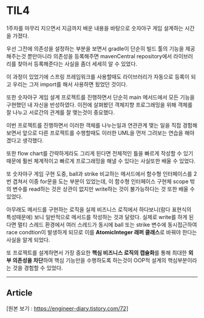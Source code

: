 # TIL4

1주차를 마무리 지으면서 지금까지 배운 내용을 바탕으로 숫자야구 게임 설계하는 시간을 가졌다.

우선 그전에 의존성을 설정하는 부분을 보면서 gradle이 단순히 빌드 툴의 기능을 제공해주는것 뿐만아니라 의존성을 등록해주면 mavenCentral repository에서 라이브러리를 찾아서 등록해준다는 사실을 좀더 세세히 알 수 있었다.

이 과정이 있었기에 스프링 프레임워크를 사용할때도 라이브러리가 자동으로 등록이 되고 우리는 그저 import를 해서 사용하면 됬었던 것이다.

또한 숫자야구 게임 설계 프로젝트를 진행하면서 단순히 main 메서드에서 모든 기능을 구현했던 내 자신을 반성하였다. 이전에 살펴봤던 객체지향 프로그래밍을 위해 객체를 잘 나누고 서로간의 관계를 잘 맺는것이 중요했다.

이번 프로젝트를 진행하면서 이러한 객체를 나누는일과 연관관계 맺는 일을 직접 경험해보면서 앞으로 다른 프로젝트를 수행할때도 이러한 UML을 먼저 그려보는 연습을 해야겠다고 생각했다.

또한 flow chart를 간략하게라도 그리게 된다면 전체적인 틀을 빠르게 작성할 수 있기 때문에 훨씬 체계적이고 빠르게 프로그래밍을 해낼 수 있다는 사실또한 배울 수 있었다.

또 숫자야구 게임 구현 도중, ball과 strike 비교하는 메서드에서 함수형 인터페이스를 2번 겹쳐서 이중 for문을 도는 부분이 있었는데, 이 함수형 인터페이스 구현체 scope 밖의 변수를 read하는 것은 상관이 없지만 write하는 것이 불가능하다는 것 또한 배울 수 있었다.

아무래도 메서드를 구현하는 로직을 실제 비즈니스 로직에서 하다보니(람다 표현식의 특성때문에) 보니 일반적으로 메서드를 작성하는 것과 달랐다. 실제로 write를 하게 된다면 멀티 스레드 환경에서 여러 스레드가 동시에 ball 또는 strike 변수에 동시접근하여 race condtion이 발생하게 되므로 이를 **AtomicInteger 래퍼 클래스**로 바꿔야 한다는 사실을 알게 되었다.

또 프로젝트를 설계하면서 가장 중요한 **핵심 비즈니스 로직의 캡슐화**를 통해 최대한 **외부 의존성을 차단**하여 핵심 기능만을 수행하도록 하는것이 OOP적 설계의 핵심부분이라는 것을 경험할 수 있었다.

---

## Article

[원본 보기 : https://engineer-diary.tistory.com/72] 

